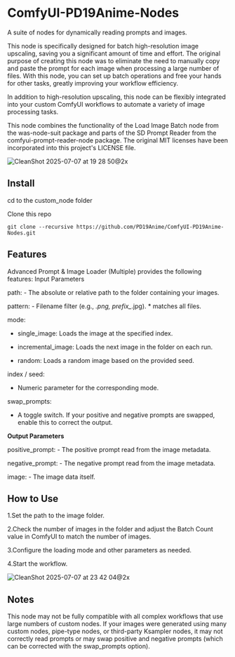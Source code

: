 # ComfyUI-PD19Anime-Nodes
A suite of nodes for dynamically reading prompts and images.

This node is specifically designed for batch high-resolution image upscaling, saving you a significant amount of time and effort. The original purpose of creating this node was to eliminate the need to manually copy and paste the prompt for each image when processing a large number of files. With this node, you can set up batch operations and free your hands for other tasks, greatly improving your workflow efficiency.

In addition to high-resolution upscaling, this node can be flexibly integrated into your custom ComfyUI workflows to automate a variety of image processing tasks.

This node combines the functionality of the Load Image Batch node from the was-node-suit package and parts of the SD Prompt Reader from the comfyui-prompt-reader-node package. The original MIT licenses have been incorporated into this project's LICENSE file.


![CleanShot 2025-07-07 at 19 28 50@2x](https://github.com/user-attachments/assets/c4b17582-7f5e-4c4e-aabf-4c12d5dcb07d)

## Install

cd to the custom_node folder

Clone this repo

    git clone --recursive https://github.com/PD19Anime/ComfyUI-PD19Anime-Nodes.git


## Features

Advanced Prompt & Image Loader (Multiple) provides the following features:
Input Parameters

path:
    - The absolute or relative path to the folder containing your images.

pattern:
    - Filename filter (e.g., *.png, prefix_*.jpg). * matches all files.

mode:
- single_image: Loads the image at the specified index.

- incremental_image: Loads the next image in the folder on each run.

- random: Loads a random image based on the provided seed.

index / seed:
- Numeric parameter for the corresponding mode.

swap_prompts:
- A toggle switch. If your positive and negative prompts are swapped, enable this to correct the output.

**Output Parameters**

positive_prompt:
    - The positive prompt read from the image metadata.

negative_prompt:
    - The negative prompt read from the image metadata.

image:
    - The image data itself.



## How to Use

1.Set the path to the image folder.

2.Check the number of images in the folder and adjust the Batch Count value in ComfyUI to match the number of images.

3.Configure the loading mode and other parameters as needed.

4.Start the workflow.

![CleanShot 2025-07-07 at 23 42 04@2x](https://github.com/user-attachments/assets/10211f62-4cb3-4673-bade-f9da96789d16)


## Notes

  This node may not be fully compatible with all complex workflows that use large numbers of custom nodes. If your images were generated using many custom nodes, pipe-type nodes, or third-party Ksampler nodes, it may not correctly read prompts or may swap positive and negative prompts (which can be corrected with the swap_prompts option).


